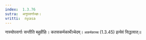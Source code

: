 ```yaml
---
index:  1.3.76
sutra:  अनुपसर्गाज्ज्ञः।
vritti:  nyasa
---
```


नास्योपसर्गाः सन्तीति बहुव्रीहिः। कतसकर्मकार्थेञ्चेदम्। `अकर्मकाच्च` (1.3.45) इत्येवं सिद्धत्वात्॥
